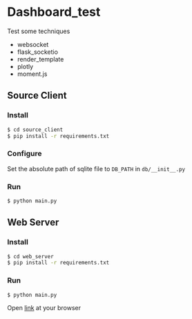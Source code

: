 # Dashboard\_test

Test some techniques

- websocket
- flask_socketio
- render_template
- plotly
- moment.js

## Source Client
### Install
```sh
$ cd source_client
$ pip install -r requirements.txt
```
### Configure
Set the absolute path of sqlite file to ``DB_PATH`` in ``db/__init__.py``
### Run
```sh
$ python main.py
```

## Web Server
### Install
```sh
$ cd web_server
$ pip install -r requirements.txt
```
### Run
```sh
$ python main.py
```
Open [link](http://127.0.0.1:5003) at your browser
